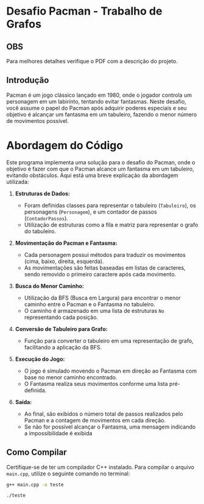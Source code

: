 # Desafio Pacman - Trabalho de Grafos

## OBS
Para melhores detalhes verifique o PDF com a descrição do projeto.

## Introdução

Pacman é um jogo clássico lançado em 1980, onde o jogador controla um personagem em um labirinto, tentando evitar fantasmas. Neste desafio, você assume o papel do Pacman após adquirir poderes especiais e seu objetivo é alcançar um fantasma em um tabuleiro, fazendo o menor número de movimentos possível.

# Abordagem do Código

Este programa implementa uma solução para o desafio do Pacman, onde o objetivo é fazer com que o Pacman alcance um fantasma em um tabuleiro, evitando obstáculos. Aqui está uma breve explicação da abordagem utilizada:

1. **Estruturas de Dados:**
   - Foram definidas classes para representar o tabuleiro (`Tabuleiro`), os personagens (`Personagem`), e um contador de passos (`ContadorPassos`).
   - Utilização de estruturas como a fila e matriz para representar o grafo do tabuleiro.

2. **Movimentação do Pacman e Fantasma:**
   - Cada personagem possui métodos para traduzir os movimentos (cima, baixo, direita, esquerda).
   - As movimentações são feitas baseadas em listas de caracteres, sendo removido o primeiro caractere após cada movimento.

3. **Busca do Menor Caminho:**
   - Utilização da BFS (Busca em Largura) para encontrar o menor caminho entre o Pacman e o Fantasma no tabuleiro.
   - O caminho é armazenado em uma lista de estruturas `No` representando cada posição.

4. **Conversão de Tabuleiro para Grafo:**
   - Função para converter o tabuleiro em uma representação de grafo, facilitando a aplicação da BFS.

5. **Execução do Jogo:**
   - O jogo é simulado movendo o Pacman em direção ao Fantasma com base no menor caminho encontrado.
   - O Fantasma realiza seus movimentos conforme uma lista pré-definida.

6. **Saída:**
   - Ao final, são exibidos o número total de passos realizados pelo Pacman e a contagem de movimentos em cada direção.
   - Se não for possível alcançar o Fantasma, uma mensagem indicando a impossibilidade é exibida

## Como Compilar

Certifique-se de ter um compilador C++ instalado. Para compilar o arquivo `main.cpp`, utilize o seguinte comando no terminal:

```bash
g++ main.cpp -o teste

./teste